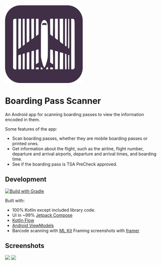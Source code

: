 <span><picture><img src="images/play_store_512_rounded.webp" width="256" alt="Logo icon"/></picture></span>

# Boarding Pass Scanner

An Android app for scanning boarding passes to view the information encoded in them.

Some features of the app:
* Scan boarding passes, whether they are mobile boarding passes or printed ones.
* Get information about the flight, such as the airline, flight number, departure and arrival airports, departure and arrival times, and boarding time.
* See if the boarding pass is TSA PreCheck approved.

## Development
[![Build with Gradle](https://github.com/amandeepg/BoardingPassScanner/actions/workflows/gradle.yml/badge.svg)](https://github.com/amandeepg/BoardingPassScanner/actions/workflows/gradle.yml)

Built with:
* 100% Kotlin except included library code.
* UI in ~99% [Jetpack Compose](https://developer.android.com/jetpack/compose)
* [Kotlin Flow](https://kotlinlang.org/docs/flow.html)
* [Android ViewModels](https://developer.android.com/topic/libraries/architecture/viewmodel)
* Barcode scanning with [ML Kit](https://developers.google.com/ml-kit/vision/barcode-scanning)
Framing screenshots with [framer](https://github.com/amandeepg/framer)

## Screenshots
<img src="./screenshots/1.webp" width="400"/> <img src="./screenshots/2.webp" width="400"/>
